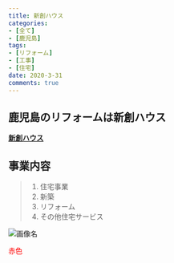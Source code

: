 ```yaml
---
title: 新創ハウス
categories:
- [全て]
- [鹿児島]
tags:
- [リフォーム]
- [工事]
- [住宅]
date: 2020-3-31
comments: true
---
```

<!-- ここから記事を書く -->
## 鹿児島のリフォームは新創ハウス
**[新創ハウス](https://shinsou-kagoshima.com/)**

## 事業内容
>1. 住宅事業
>2. 新築
>3. リフォーム
>4. その他住宅サービス

![画像名](C:\Users\nakano\Hexo\blog\source\img\tree.jpg)
    
<font color="red">赤色</font>






